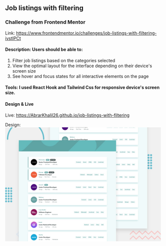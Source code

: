 ## Job listings with filtering

### Challenge from Frontend Mentor
Link: https://www.frontendmentor.io/challenges/job-listings-with-filtering-ivstIPCt

#### Description: Users should be able to:
1. Filter job listings based on the categories selected
2. View the optimal layout for the interface depending on their device's screen size
3. See hover and focus states for all interactive elements on the page

#### Tools: I used React Hook and Tailwind Css for responsive device's screen size.

#### Design & Live
Live: https://AbrarKhalil26.github.io/job-listings-with-filtering

Design: 
![](https://github.com/AbrarKhalil26/job-listings-with-filtering/blob/main/public/design/desktop-preview.jpg)